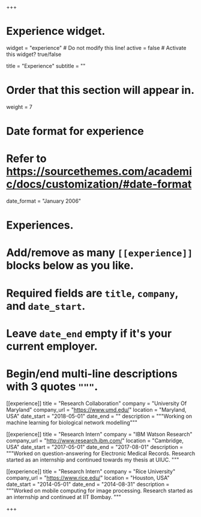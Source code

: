 +++
# Experience widget.
widget = "experience"  # Do not modify this line!
active = false  # Activate this widget? true/false

title = "Experience"
subtitle = ""

# Order that this section will appear in.
weight = 7

# Date format for experience
#   Refer to https://sourcethemes.com/academic/docs/customization/#date-format
date_format = "January 2006"

# Experiences.
#   Add/remove as many `[[experience]]` blocks below as you like.
#   Required fields are `title`, `company`, and `date_start`.
#   Leave `date_end` empty if it's your current employer.
#   Begin/end multi-line descriptions with 3 quotes `"""`.

[[experience]]
  title = "Research Collaboration"
  company = "University Of Maryland"
  company_url = "https://www.umd.edu/"
  location = "Maryland, USA"
  date_start = "2018-05-01"
  date_end = ""
  description = """Working on machine learning for biological network modelling"""
  
[[experience]]
  title = "Research Intern"
  company = "IBM Watson Research"
  company_url = "http://www.research.ibm.com/"
  location = "Cambridge, USA"
  date_start = "2017-05-01"
  date_end = "2017-08-01"
  description = """Worked on question-answering for Electronic Medical Records. Research started as an internship and continued towards my thesis at UIUC.
  """

[[experience]]
  title = "Research Intern"
  company = "Rice University"
  company_url = "https://www.rice.edu/"
  location = "Houston, USA"
  date_start = "2014-05-01"
  date_end = "2014-08-31"
  description = """Worked on mobile computing for image processing. Research started as an internship and continued at IIT Bombay. """

+++
